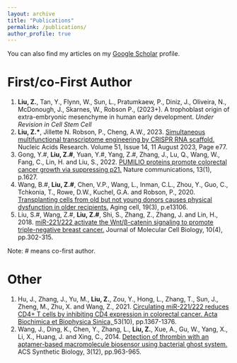 ```yaml
---
layout: archive
title: "Publications"
permalink: /publications/
author_profile: true
---
```

You can also find my articles on my <u><a href="https://scholar.google.com/citations?user=GDpQkjIAAAAJ&hl=en">Google Scholar</a></u> profile.

<!---
{% for post in site.publications reversed %}
  {% include archive-single.html %}
{% endfor %}
--->

<h1>First/co-First Author</h1>
<ol>

<li> <b>Liu, Z.</b>, Tan, Y., Flynn, W., Sun, L., Pratumkaew, P., Diniz, J., Oliveira, N., McDonough, J., Skarnes, W., Robson P., (2023+). A trophoblast origin of extra-embryonic mesenchyme in human early development. <i>Under Revision in Cell Stem Cell</i> </li>

<li> <b>Liu, Z.*</b>, Jillette N. Robson, P., Cheng, A.W., 2023. <a href="https://doi.org/10.1093/nar/gkad547"> Simultaneous multifunctional transcriptome engineering by CRISPR RNA scaffold.</a> Nucleic Acids Research.  Volume 51, Issue 14, 11 August 2023, Page e77. </li>

<li> Gong, Y.#, <b>Liu, Z.#</b>, Yuan, Y.#, Yang, Z.#, Zhang, J., Lu, Q., Wang, W., Fang, C., Lin, H. and Liu, S., 2022. <a href="https://doi.org/10.1038/s41467-022-29309-1">PUMILIO proteins promote colorectal cancer growth via suppressing p21.</a> Nature communications, 13(1), p.1627.</li>

<li> Wang, B.#, <b>Liu, Z.#</b>, Chen, V.P., Wang, L., Inman, C.L., Zhou, Y., Guo, C., Tchkonia, T., Rowe, D.W., Kuchel, G.A. and Robson, P., 2020. <a href="https://doi.org/10.1111/acel.13106">Transplanting cells from old but not young donors causes physical dysfunction in older recipients.</a> Aging cell, 19(3), p.e13106.</li>

<li> Liu, S.#, Wang, Z.#, <b>Liu, Z.#</b>, Shi, S., Zhang, Z., Zhang, J. and Lin, H., 2018. <a href="https://doi.org/10.1093/jmcb/mjy041">miR-221/222 activate the Wnt/β-catenin signaling to promote triple-negative breast cancer.</a> Journal of Molecular Cell Biology, 10(4), pp.302-315.</li>

</ol>

Note: # means co-first author. 



<h1>Other</h1>
<ol>

<li> Hu, J., Zhang, J., Yu, M., <b>Liu, Z.</b>, Zou, Y., Hong, L., Zhang, T., Sun, J., Zheng, M., Zhu, X. and Wang, Z., 2021. <a href="https://doi.org/10.1093/abbs/gmab106">Circulating miR-221/222 reduces CD4+ T cells by inhibiting CD4 expression in colorectal cancer. Acta Biochimica et Biophysica Sinica, </a> 53(10), pp.1367-1376.</li>

<li> Wang, J., Ding, K., Chen, Y., Zhang, L., <b>Liu, Z.</b>, Xue, A., Gu, W., Yang, X., Li, X., Huang, J. and Xing, C., 2014. <a href="https://doi.org/10.1021/sb500018f">Detection of thrombin with an aptamer-based macromolecule biosensor using bacterial ghost system.</a> ACS Synthetic Biology, 3(12), pp.963-965.</li>

</ol>
